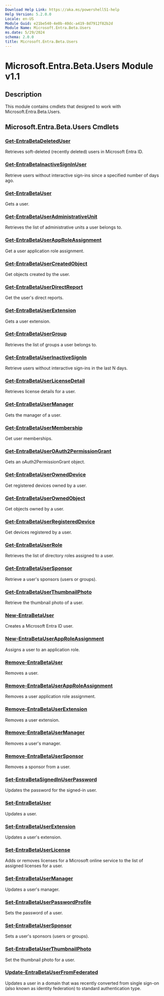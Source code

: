 ```yaml
---
Download Help Link: https://aka.ms/powershell51-help
Help Version: 5.2.0.0
Locale: en-US
Module Guid: e21be540-4e0b-40dc-a419-8d7912f82b2d
Module Name: Microsoft.Entra.Beta.Users
ms.date: 5/29/2024
schema: 2.0.0
title: Microsoft.Entra.Beta.Users
---
```

# Microsoft.Entra.Beta.Users Module v1.1

## Description

This module contains cmdlets that designed to work with Microsoft.Entra.Beta.Users.

## Microsoft.Entra.Beta.Users Cmdlets

### [Get-EntraBetaDeletedUser](Get-EntraBetaDeletedUser.md)

Retrieves soft-deleted (recently deleted) users in Microsoft Entra ID.

### [Get-EntraBetaInactiveSignInUser](Get-EntraBetaInactiveSignInUser.md)

Retrieve users without interactive sign-ins since a specified number of days ago.

### [Get-EntraBetaUser](Get-EntraBetaUser.md)

Gets a user.

### [Get-EntraBetaUserAdministrativeUnit](Get-EntraBetaUserAdministrativeUnit.md)

Retrieves the list of administrative units a user belongs to.

### [Get-EntraBetaUserAppRoleAssignment](Get-EntraBetaUserAppRoleAssignment.md)

Get a user application role assignment.

### [Get-EntraBetaUserCreatedObject](Get-EntraBetaUserCreatedObject.md)

Get objects created by the user.

### [Get-EntraBetaUserDirectReport](Get-EntraBetaUserDirectReport.md)

Get the user's direct reports.

### [Get-EntraBetaUserExtension](Get-EntraBetaUserExtension.md)

Gets a user extension.

### [Get-EntraBetaUserGroup](Get-EntraBetaUserGroup.md)

Retrieves the list of groups a user belongs to.

### [Get-EntraBetaUserInactiveSignIn](Get-EntraBetaUserInactiveSignIn.md)

Retrieve users without interactive sign-ins in the last N days.

### [Get-EntraBetaUserLicenseDetail](Get-EntraBetaUserLicenseDetail.md)

Retrieves license details for a user.

### [Get-EntraBetaUserManager](Get-EntraBetaUserManager.md)

Gets the manager of a user.

### [Get-EntraBetaUserMembership](Get-EntraBetaUserMembership.md)

Get user memberships.

### [Get-EntraBetaUserOAuth2PermissionGrant](Get-EntraBetaUserOAuth2PermissionGrant.md)

Gets an oAuth2PermissionGrant object.

### [Get-EntraBetaUserOwnedDevice](Get-EntraBetaUserOwnedDevice.md)

Get registered devices owned by a user.

### [Get-EntraBetaUserOwnedObject](Get-EntraBetaUserOwnedObject.md)

Get objects owned by a user.

### [Get-EntraBetaUserRegisteredDevice](Get-EntraBetaUserRegisteredDevice.md)

Get devices registered by a user.

### [Get-EntraBetaUserRole](Get-EntraBetaUserRole.md)

Retrieves the list of directory roles assigned to a user.

### [Get-EntraBetaUserSponsor](Get-EntraBetaUserSponsor.md)

Retrieve a user's sponsors (users or groups).

### [Get-EntraBetaUserThumbnailPhoto](Get-EntraBetaUserThumbnailPhoto.md)

Retrieve the thumbnail photo of a user.

### [New-EntraBetaUser](New-EntraBetaUser.md)

Creates a Microsoft Entra ID user.

### [New-EntraBetaUserAppRoleAssignment](New-EntraBetaUserAppRoleAssignment.md)

Assigns a user to an application role.

### [Remove-EntraBetaUser](Remove-EntraBetaUser.md)

Removes a user.

### [Remove-EntraBetaUserAppRoleAssignment](Remove-EntraBetaUserAppRoleAssignment.md)

Removes a user application role assignment.

### [Remove-EntraBetaUserExtension](Remove-EntraBetaUserExtension.md)

Removes a user extension.

### [Remove-EntraBetaUserManager](Remove-EntraBetaUserManager.md)

Removes a user's manager.

### [Remove-EntraBetaUserSponsor](Remove-EntraBetaUserSponsor.md)

Removes a sponsor from a user.

### [Set-EntraBetaSignedInUserPassword](Set-EntraBetaSignedInUserPassword.md)

Updates the password for the signed-in user.

### [Set-EntraBetaUser](Set-EntraBetaUser.md)

Updates a user.

### [Set-EntraBetaUserExtension](Set-EntraBetaUserExtension.md)

Updates a user's extension.

### [Set-EntraBetaUserLicense](Set-EntraBetaUserLicense.md)

Adds or removes licenses for a Microsoft online service to the list of assigned licenses for a user.

### [Set-EntraBetaUserManager](Set-EntraBetaUserManager.md)

Updates a user's manager.

### [Set-EntraBetaUserPasswordProfile](Set-EntraBetaUserPasswordProfile.md)

Sets the password of a user.

### [Set-EntraBetaUserSponsor](Set-EntraBetaUserSponsor.md)

Sets a user's sponsors (users or groups).

### [Set-EntraBetaUserThumbnailPhoto](Set-EntraBetaUserThumbnailPhoto.md)

Set the thumbnail photo for a user.

### [Update-EntraBetaUserFromFederated](Update-EntraBetaUserFromFederated.md)

Updates a user in a domain that was recently converted from single sign-on (also known as identity federation) to standard authentication type.


